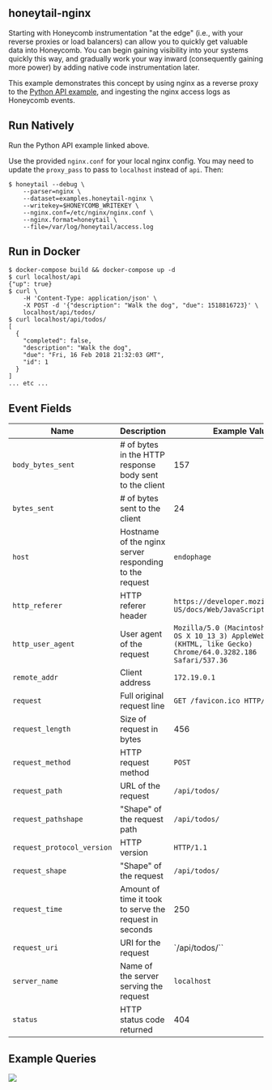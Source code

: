 ## honeytail-nginx

Starting with Honeycomb instrumentation "at the edge" (i.e., with your reverse
proxies or load balancers) can allow you to quickly get valuable data into
Honeycomb. You can begin gaining visibility into your systems quickly this way,
and gradually work your way inward (consequently gaining more power) by adding
native code instrumentation later.

This example demonstrates this concept by using nginx as a reverse proxy to the
[Python API
example](https://github.com/honeycombio/examples/tree/master/python-api), and
ingesting the nginx access logs as Honeycomb events.

## Run Natively

Run the Python API example linked above.

Use the provided `nginx.conf` for your local nginx config. You may need to
update the `proxy_pass` to pass to `localhost` instead of `api`. Then:

```
$ honeytail --debug \
    --parser=nginx \
    --dataset=examples.honeytail-nginx \
    --writekey=$HONEYCOMB_WRITEKEY \
    --nginx.conf=/etc/nginx/nginx.conf \
    --nginx.format=honeytail \
    --file=/var/log/honeytail/access.log
```

## Run in Docker

```
$ docker-compose build && docker-compose up -d
$ curl localhost/api
{"up": true}
$ curl \
    -H 'Content-Type: application/json' \
    -X POST -d '{"description": "Walk the dog", "due": 1518816723}' \
    localhost/api/todos/
$ curl localhost/api/todos/
[
  {
    "completed": false,
    "description": "Walk the dog",
    "due": "Fri, 16 Feb 2018 21:32:03 GMT",
    "id": 1
  }
]
... etc ...
```

## Event Fields

| **Name** | **Description** | **Example Value** |
| --- | --- | --- |
| `body_bytes_sent` | # of bytes in the HTTP response body sent to the client | 157 |
| `bytes_sent` | # of bytes sent to the client | 24  |
| `host` | Hostname of the nginx server responding to the request | `endophage` |
| `http_referer` | HTTP referer header | `https://developer.mozilla.org/en-US/docs/Web/JavaScript` |
| `http_user_agent` | User agent of the request | `Mozilla/5.0 (Macintosh; Intel Mac OS X 10_13_3) AppleWebKit/537.36 (KHTML, like Gecko) Chrome/64.0.3282.186 Safari/537.36` |
| `remote_addr` | Client address | `172.19.0.1` |
| `request` | Full original request line | `GET /favicon.ico HTTP/1.1` |
| `request_length` | Size of request in bytes | 456 |
| `request_method` | HTTP request method | `POST` |
| `request_path` | URL of the request | `/api/todos/` |
| `request_pathshape` | "Shape" of the request path | `/api/todos/` |
| `request_protocol_version` | HTTP version | `HTTP/1.1` |
| `request_shape` | "Shape" of the request | `/api/todos/` |
| `request_time` | Amount of time it took to serve the request in seconds | 250 |
| `request_uri` | URI for the request | `/api/todos/`` |
| `server_name` | Name of the server serving the request | `localhost` |
| `status` | HTTP status code returned | 404 |

## Example Queries

![](https://raw.githubusercontent.com/honeycombio/examples/master/_internal/honeytail-nginx-q1.png)
